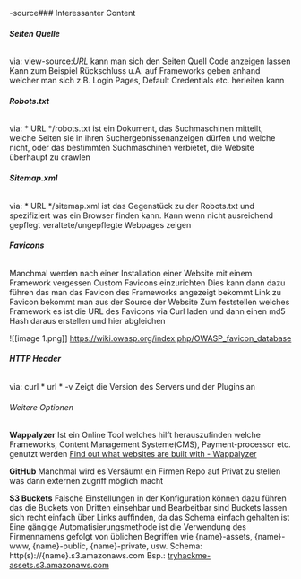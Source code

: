 -source### Interessanter Content

###### **Seiten Quelle** 
via: view-source:_URL_
kann man sich den Seiten Quell Code anzeigen lassen
Kann zum Beispiel Rückschluss u.A. auf Frameworks geben anhand welcher man sich z.B. Login Pages, Default Credentials etc. herleiten kann

###### **Robots.txt**
via: * URL */robots.txt
ist ein Dokument, das Suchmaschinen mitteilt, welche Seiten sie in ihren Suchergebnissenanzeigen dürfen und welche nicht, oder das bestimmten Suchmaschinen verbietet, die Website überhaupt zu crawlen

###### **Sitemap.xml**
via: * URL */sitemap.xml
ist das Gegenstück zu der Robots.txt und spezifiziert was ein Browser finden kann. Kann wenn nicht ausreichend gepflegt veraltete/ungepflegte Webpages zeigen

###### **Favicons**
Manchmal werden nach einer Installation einer Website mit einem Framework vergessen Custom Favicons einzurichten Dies kann dann dazu führen das man das Favicon des Frameworks angezeigt bekommt Link zu Favicon bekommt man aus der Source der Website Zum feststellen welches Framework es ist die URL des Favicons via Curl laden und dann einen md5 Hash daraus erstellen und hier abgleichen

![[image 1.png]]
https://wiki.owasp.org/index.php/OWASP_favicon_database


###### **HTTP Header**
via: curl * url * -v
Zeigt die Version des Servers und der Plugins an


###### Weitere Optionen

**Wappalyzer** 
Ist ein Online Tool welches hilft herauszufinden welche Frameworks, Content Management Systeme(CMS), Payment-processor etc. genutzt werden
[Find out what websites are built with - Wappalyzer](https://www.wappalyzer.com/)

**GitHub**
Manchmal wird es Versäumt ein Firmen Repo auf Privat zu stellen was dann externen zugriff möglich macht

**S3 Buckets**
Falsche Einstellungen in der Konfiguration können dazu führen das die Buckets von Dritten einsehbar und Bearbeitbar sind
Buckets lassen sich recht einfach über Links auffinden, da das Schema einfach gehalten ist
Eine gängige Automatisierungsmethode ist die Verwendung des Firmennamens gefolgt von üblichen Begriffen wie {name}-assets, {name}-www, {name}-public, {name}-private, usw.
Schema:
http(s)://{name}.s3.amazonaws.com
Bsp.: [tryhackme-assets.s3.amazonaws.com](http://tryhackme-assets.s3.amazonaws.com/)